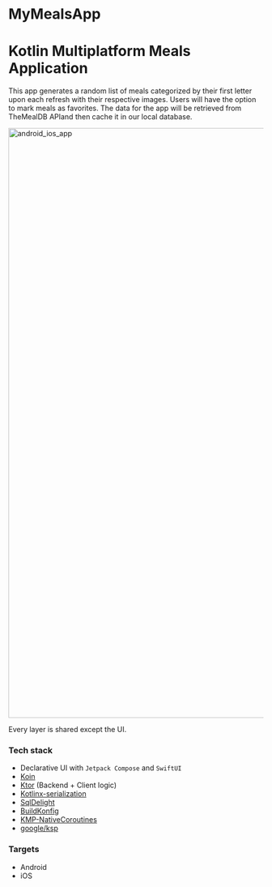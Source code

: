 # MyMealsApp

# Kotlin Multiplatform Meals Application
This app generates a random list of meals categorized by their first letter upon each refresh with their respective images. Users will have the option to mark meals as favorites. The data for the app will be retrieved from TheMealDB APIand then cache it in our local database.

<img width="1164" alt="android_ios_app" src="https://github.com/farahAtieh/MyMealsApp/assets/40662178/fa5c85fc-e797-4c62-880d-a299d9bd1442">

Every layer is shared except the UI.

### Tech stack
- Declarative UI with `Jetpack Compose` and `SwiftUI`
- [Koin](https://github.com/InsertKoinIO/koin)
- [Ktor](https://ktor.io/) (Backend + Client logic)
- [Kotlinx-serialization](https://github.com/Kotlin/kotlinx.serialization)
- [SqlDelight](https://github.com/cashapp/sqldelight)
- [BuildKonfig](https://github.com/yshrsmz/BuildKonfig)
- [KMP-NativeCoroutines](https://github.com/rickclephas/KMP-NativeCoroutines)
- [google/ksp](https://github.com/google/ksp)

### Targets
- Android
- iOS
